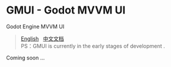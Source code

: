 # GMUI - Godot MVVM UI  
Godot Engine MVVM UI  
> [English]()&nbsp;&nbsp;&nbsp;[中文文档]()  
> PS：GMUI is currently in the early stages of development .    

Coming soon ...
